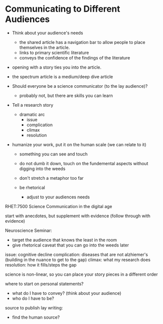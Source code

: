 # Communicating to Different Audiences

- Think about your audience's needs
  - the shared article has a navigation bar to allow people to place themselves in the article.
  - links to primary scientific literature
  - conveys the confidence of the findings of the literature

- opening with a story ties you into the article.

- the spectrum article is a medium/deep dive article

- Should everyone be a science communicator (to the lay audience)?
  - probably not, but there are skills you can learn

- Tell a research story
  - dramatic arc
    - issue
    - complication
    - climax
    - resolution

- humanize your work, put it on the human scale (we can relate to it)
  - something you can see and touch
  - do not dumb it down, touch on the fundemental aspects without digging into the weeds

  - don't stretch a metaphor too far

  - be rhetorical
    - adjust to your audiences needs

RHET:7500 Science Communication in the digital age

start with anecdotes, but supplement with evidence (follow through with evidence)

Neuroscience Seminar:

- target the audience that knows the least in the room
- give rhetorical caveat that you can go into the weeds later

issue: cognitive decline
complication: diseases that are not alzhiemer's (building in the nuance to get to the gap)
climax: what my research does
resolution: how it fills/steps the gap

science is non-linear, so you can place your story pieces in a different order

where to start on personal statements?

- what do I have to convey? (think about your audience)
- who do I have to be?


source to publish lay writing:

- find the human source?
